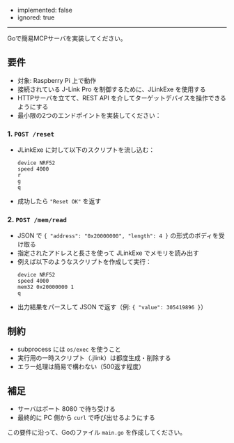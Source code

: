 - implemented: false
- ignored: true

---

Goで簡易MCPサーバを実装してください。

## 要件

- 対象: Raspberry Pi 上で動作
- 接続されている J-Link Pro を制御するために、JLinkExe を使用する
- HTTPサーバを立てて、REST API を介してターゲットデバイスを操作できるようにする
- 最小限の2つのエンドポイントを実装してください：

### 1. `POST /reset`
- JLinkExe に対して以下のスクリプトを流し込む：
  ```
  device NRF52
  speed 4000
  r
  g
  q
  ```
- 成功したら `"Reset OK"` を返す

### 2. `POST /mem/read`
- JSON で `{ "address": "0x20000000", "length": 4 }` の形式のボディを受け取る
- 指定されたアドレスと長さを使って JLinkExe でメモリを読み出す
- 例えば以下のようなスクリプトを作成して実行：
  ```
  device NRF52
  speed 4000
  mem32 0x20000000 1
  q
  ```
- 出力結果をパースして JSON で返す（例: `{ "value": 305419896 }`）

## 制約

- subprocess には `os/exec` を使うこと
- 実行用の一時スクリプト（.jlink）は都度生成・削除する
- エラー処理は簡易で構わない（500返す程度）

## 補足

- サーバはポート 8080 で待ち受ける
- 最終的に PC 側から `curl` で呼び出せるようにする

この要件に沿って、Goのファイル `main.go` を作成してください。
